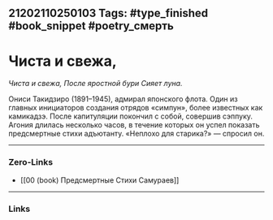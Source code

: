 21202110250103
Tags: #type_finished #book_snippet #poetry_смерть
---
# Чиста и свежа,

*Чиста и свежа,
После яростной бури
Сияет луна.*

Ониси Такидзиро (1891–1945), адмирал японского флота. Один из главных инициаторов создания отрядов «симпун», более известных как камикадзэ. После капитуляции покончил с собой, совершив сэппуку. Агония длилась несколько часов, в течение которых он успел показать предсмертные стихи адъютанту. «Неплохо для старика?» — спросил он. 

---
### Zero-Links
- [[00 (book) Предсмертные Стихи Самураев]]
---
### Links
